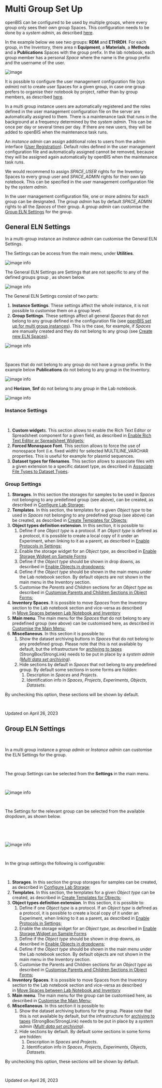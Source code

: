 Multi Group Set Up
====


openBIS can be configured to be used by multiple groups, where every group only sees their own group Spaces.
This configuration needs to be done by a *system admin*, as described [here](../../../../../../docs-test/docs/system-admin-documentation/advanced-features/share-ids.md).


In the example below we see two groups: **RDM** and **ETHRDH**. For each group, in the Inventory, there area n **Equipment**, a **Materials**, a **Methods** and a **Publications** Spaces with the group prefix. In the lab notebook, each group member has a personal *Space* where the name is the group prefix and the username of the user.

![image](img/menu-multigroup.png)

It is possible to configure the user management configuration file (*sys admin*) not to create user Spaces for a given group, in case one group prefers to organise their notebook by project, rather than by group members, as described [here](../../../../../../docs-test/docs/system-admin-documentation/advanced-features/share-ids.md).
 

In a multi group instance users are automatically registered and the roles defined in the user management configuration file on the server are automatically assigned to them. There is a maintenance task that runs in the background at a frequency determined by the *system admin*. This can be once per day or several times per day. If there are new users, they will be added to openBIS when the maintenance task runs.
 

An *instance admin* can assign additional roles to users from the admin interface ([User Registration](../../../../../../docs-test/docs/user-documentation/general-admin-users/admins-documentation/user-registration.md)). Default roles defined in the user management configuration file and automatically assigned cannot be removed, because they will be assigned again automatically by openBIS when the maintenance task runs.
 

We would recommend to assign *SPACE_USER* rights for the Inventory Spaces to every group user and *SPACE_ADMIN* rights for their own lab notebook. This can be specified in the user management configuration file by the *system admin*.
 

In the user management configuration file, one or more admins for each group can be designated. The *group admin* has by default *SPACE_ADMIN* rights to all the *Spaces* of their group. A *group admin* can customise the [Group ELN Settings](../../../../../../docs-test/docs/user-documentation/general-admin-users/admins-documentation/multi-group-set-up.md#group-eln-settings) for the group.

 
## General ELN Settings

In a multi-group instance an *Instance admin* can customise the General
ELN Settings.

The Settings can be access from the main menu, under **Utilities**.

![image info](img/menu-settings-multigroup.png)

The General ELN Settings are Settings that are not specific to any of
the defined groups group , as shown below.

![image info](img/settings-selection-multigroup.png)

The General ELN Settings consist of two parts:

1.  **Instance Settings**. These settings affect the whole instance, it
    is not possible to customise them on a group level.
2.  **Group Settings**. These settings affect all general *Spaces* that
    do not belong to any group defined in the configuration file
    (see [openBIS set up for multi group
    instances](https://unlimited.ethz.ch/display/openBISDoc2010/User+Group+Management+for+Multi-groups+openBIS+Instances)).
    This is the case, for example, if *Spaces* are manually created and
    they do not belong to any group (see [Create new ELN
    Spaces](../../../../../../docs-test/docs/user-documentation/general-admin-users/admins-documentation/space-management.md#create-new-eln-spaces)).


![image info](img/general-settings-1024x545.png)

 

Spaces that do not belong to any group do not have a group prefix. In
the example below **Publications** do not belong to any group in the
Inventory.

![image info](img/labnotebook-non-group-spaces-multigroup.png)

and **Horizon**, **Snf** do not belong to any group in the Lab notebook.

![image info](img/inventory-non-group-spaces-multigroup.png)

### Instance Settings

 

1.  **Custom widget**s. This section allows to enable the Rich Text
    Editor or Spreadsheet component for a given field, as described
    in [Enable Rich Text Editor or Spreadsheet
    Widgets;](../../../../../../docs-test/docs/user-documentation/general-admin-users/admins-documentation/new-entity-type-registration.md#enable-rich-text-editor-or-spreadsheet-widgets)
2.  **Forced Monospace Font**. This section allows to force the use of
    monospace font (i.e. fixed width) for selected MULTILINE\_VARCHAR
    properties. This is useful for example for plasmid sequences.
3.  **Dataset types for filenames**. This section allows to associate
    files with a given extension to a specific dataset type, as
    described in [Associate File Types to Dataset
    Types](../../../../../../docs-test/docs/user-documentation/general-admin-users/admins-documentation/associate-file-types-to-dataset-types.md).

### Group Settings

1.  **Storages**. In this section the storages for samples to be used in
    *Spaces* not belonging to any predefined group (see above), can be
    created, as described in [Configure Lab
    Storage;](../../../../../../docs-test/docs/user-documentation/general-admin-users/admins-documentation/customise-inventory-of-materials-and-samples.md#configure-lab-storage)
2.  **Templates**. In this section, the templates for a given *Object
    type* to be used in *Spaces* not belonging to any predefined group
    (see above) can be created, as described in [Create Templates for
    Objects](../../../../../../docs-test/docs/user-documentation/general-admin-users/admins-documentation/create-templates-for-objects.md);
3.  **Object types definition extension**. In this section, it is
    possible to:
    1.  Define if one *Object type* is a protocol. If an *Object type*
        is defined as a protocol, it is possible to create a local copy
        of it under an Experiment, when linking to it as a parent, as
        described in [Enable Protocols in
        Settings;](../../../../../../docs-test/docs/user-documentation/general-admin-users/admins-documentation/customise-inventory-of-protocols.md#enable-protocols-in-settings)
    2.  Enable the storage widget for an *Object type,* as described
        in [Enable Storage Widget on Sample
        Forms](../../../../../../docs-test/docs/user-documentation/general-admin-users/admins-documentation/customise-inventory-of-materials-and-samples.md#enable-storage-widget-on-sample-forms)
    3.  Define if the *Object type* should be shown in drop downs, as
        described in [Enable Objects in
        dropdowns](../../../../../../docs-test/docs/user-documentation/general-admin-users/admins-documentation/new-entity-type-registration.md#enable-objects-in-dropdowns);
    4.  Define if the *Object type* should be shown in the main menu
        under the Lab notebook section. By default objects are not shown
        in the main menu in the Inventory section.
    5.  Customise the *Parents* and *Children* sections for an *Object
        type* as described in [Customise Parents and Children Sections
        in Object
        Forms](../../../../../../docs-test/docs/user-documentation/general-admin-users/admins-documentation/customise-parents-and-children-sections-in-object-forms.md);
4.  **Inventory Spaces**. It is possible to move *Spaces* from the
    Inventory section to the Lab notebook section and vice-versa as
    described in [Move Spaces between Lab Notebook and
    Inventory](../../../../../../docs-test/docs/user-documentation/general-admin-users/admins-documentation/space-management.md#move-space-between-lab-notebook-and-inventory)
5.  **Main menu**. The main menu for the *Spaces* that do not belong to
    any predefined group (see above) can be customised here, as
    described in [Customise the Main
    Menu;](../../../../../../docs-test/docs/user-documentation/general-admin-users/admins-documentation/customise-the-main-menu.md)
6.  **Miscellaneous**. In this section it is possible to:
    1.  Show the dataset archiving buttons in *Spaces* that do not
        belong to any predefined group. Please note that this is not
        available by default, but the infrastructure for [archiving to
        tapes](../../../../../../docs-test/docs/user-documentation/general-users/data-archiving.md)
        (StrongBox/StrongLink) needs to be put in place by a *system
        admin ([Multi data set
        archiving](https://unlimited.ethz.ch/display/openBISDoc2010/Multi+data+set+archiving))*.
    2.  Hide sections by default in *Spaces* that not belong to any
        predefined group. By default some sections in some forms are
        hidden:
        1.  Description in *Spaces* and *Projects*.
        2.  Identification info in *Spaces*, *Projects*, *Experiments*,
            *Objects*, *Datasets*.

By unchecking this option, these sections will be shown by default.

 

Updated on April 26, 2023
 
## Group ELN Settings



 

In a multi group instance a *group admin* or *Instance admin* can
customise the ELN Settings for the group.

 

The group Settings can be selected from the **Settings** in the main
menu.

 

![image info](img/menu-settings-multigroup.png)

 

The Settings for the relevant group can be selected from the available
dropdown, as shown below.

 

 

![image info](img/settings-selection-multigroup.png)

 

In the group settings the following is configurable:

 

1.  **Storages**. In this section the group storages for samples can be
    created, as described in [Configure Lab
    Storage;](../../../../../../docs-test/docs/user-documentation/general-admin-users/admins-documentation/customise-inventory-of-materials-and-samples.md#configure-lab-storage)
2.  **Templates**. In this section, the templates for a given *Object
    type* can be created, as described in [Create Templates for
    Objects](../../../../../../docs-test/docs/user-documentation/general-admin-users/admins-documentation/create-templates-for-objects.md);
3.  **Object types definition extension**. In this section, it is
    possible to:
    1.  Define if one *Object type* is a protocol. If an *Object type*
        is defined as a protocol, it is possible to create a local copy
        of it under an Experiment, when linking to it as a parent, as
        described in [Enable Protocols in
        Settings;](../../../../../../docs-test/docs/user-documentation/general-admin-users/admins-documentation/customise-inventory-of-protocols.md#enable-protocols-in-settings)
    2.  Enable the storage widget for an *Object type,* as described
        in [Enable Storage Widget on Sample
        Forms](../../../../../../docs-test/docs/user-documentation/general-admin-users/admins-documentation/customise-inventory-of-materials-and-samples.md#enable-storage-widget-on-sample-forms)
    3.  Define if the *Object type* should be shown in drop downs, as
        described in [Enable Objects in
        dropdowns](../../../../../../docs-test/docs/user-documentation/general-admin-users/admins-documentation/new-entity-type-registration.md#enable-objects-in-dropdowns);
    4.  Define if the *Object type* should be shown in the main menu
        under the Lab notebook section. By default objects are not shown
        in the main menu in the Inventory section.
    5.  Customise the Parents and Children sections for an *Object type*
        as described in [Customise Parents and Children Sections in
        Object
        Forms](../../../../../../docs-test/docs/user-documentation/general-admin-users/admins-documentation/customise-parents-and-children-sections-in-object-forms.md);
4.  **Inventory Spaces**. It is possible to move Spaces from the
    Inventory section to the Lab notebook section and vice-versa as
    described in [Move Spaces between Lab Notebook and
    Inventory](../../../../../../docs-test/docs/user-documentation/general-admin-users/admins-documentation/space-management.md#move-space-between-lab-notebook-and-inventory)
5.  **Main menu**. The main menu for the group can be customised here,
    as described in [Customise the Main
    Menu;](../../../../../../docs-test/docs/user-documentation/general-admin-users/admins-documentation/customise-the-main-menu.md)
6.  **Miscellaneous**. In this section it is possible to:
    1.  Show the dataset archiving buttons for the group. Please note
        that this is not available by default, but the infrastructure
        for [archiving to
        tapes](../../../../../../docs-test/docs/user-documentation/general-users/data-archiving.md)
        (StrongBox/StrongLink) needs to be put in place by a *system
        admin ([Multi data set
        archiving](https://unlimited.ethz.ch/display/openBISDoc2010/Multi+data+set+archiving))*.
    2.  Hide sections by default. By default some sections in some forms
        are hidden:
        1.  Description in *Spaces* and *Projects*.
        2.  Identification info in *Spaces*, *Projects*, *Experiments*,
            *Objects*, *Datasets*.

By unchecking this option, these sections will be shown by default.

 

Updated on April 26, 2023
